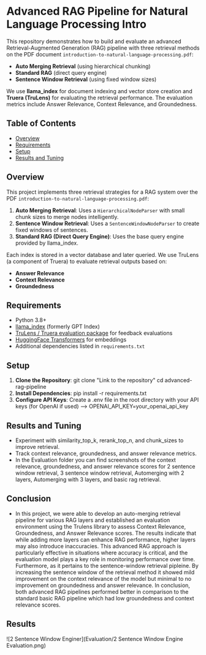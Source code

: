 # Advanced RAG Pipeline for Natural Language Processing Intro

This repository demonstrates how to build and evaluate an advanced Retrieval-Augmented Generation (RAG) pipeline with three retrieval methods on the PDF document `introduction-to-natural-language-processing.pdf`:

- **Auto Merging Retrieval** (using hierarchical chunking)
- **Standard RAG** (direct query engine)
- **Sentence Window Retrieval** (using fixed window sizes)

We use **llama_index** for document indexing and vector store creation and **Truera (TruLens)** for evaluating the retrieval performance. The evaluation metrics include Answer Relevance, Context Relevance, and Groundedness.

## Table of Contents

- [Overview](#overview)
- [Requirements](#requirements)
- [Setup](#setup)
- [Results and Tuning](#results-and-tuning)

## Overview

This project implements three retrieval strategies for a RAG system over the PDF `introduction-to-natural-language-processing.pdf`:

1. **Auto Merging Retrieval**: Uses a `HierarchicalNodeParser` with small chunk sizes to merge nodes intelligently.
2. **Sentence Window Retrieval**: Uses a `SentenceWindowNodeParser` to create fixed windows of sentences.
3. **Standard RAG (Direct Query Engine)**: Uses the base query engine provided by llama_index.

Each index is stored in a vector database and later queried. We use TruLens (a component of Truera) to evaluate retrieval outputs based on:
- **Answer Relevance**
- **Context Relevance**
- **Groundedness**

## Requirements

- Python 3.8+
- [llama_index](https://github.com/jerryjliu/llama_index) (formerly GPT Index)
- [TruLens / Truera evaluation package](https://github.com/trulens/trulens_eval) for feedback evaluations
- [HuggingFace Transformers](https://github.com/huggingface/transformers) for embeddings
- Additional dependencies listed in `requirements.txt`

## Setup

1. **Clone the Repository**: git clone "Link to the repository"      cd advanced-rag-pipeline
2. **Install Dependencies**: pip install -r requirements.txt
3. **Configure API Keys**: Create a .env file in the root directory with your API keys (for OpenAI if used) --> OPENAI_API_KEY=your_openai_api_key

## Results and Tuning
- Experiment with similarity_top_k, rerank_top_n, and chunk_sizes to improve retrieval.
- Track context relevance, groundedness, and answer relevance metrics.
- In the Evaluation folder you can find screenshots of the context relevance, groundedness, and answer relevance scores for 2 sentence window retrieval, 3 sentence window retrieval, Automerging with 2 layers, Automerging with 3 layers, and basic rag retrieval. 
## Conclusion
- In this project, we were able to develop an auto-merging retrieval pipeline for various RAG layers and established an evaluation environment using the Trulens library to assess Context Relevance, Groundedness, and Answer Relevance scores. The results indicate that while adding more layers can enhance RAG performance, higher layers may also introduce inaccuracies. This advanced RAG approach is particularly effective in situations where accuracy is critical, and the evaluation model plays a key role in monitoring performance over time. Furthermore, as it pertains to the sentence-window retrieval pipleine. By increasing the sentence window of the retrieval method it showed mild improvement on the context relevance of the model but minimal to no improvement on groundedness and answer relevance. In conclusion, both advanced RAG pipelines performed better in comparison to the standard basic RAG pipeline which had low groundedness and context relevance scores.
## Results
![2 Sentence Window Enginer](Evaluation/2 Sentence Window Engine Evaluation.png)
